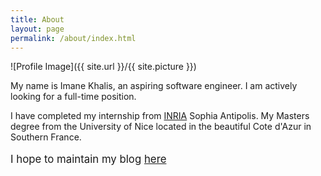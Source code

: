 ```yaml
---
title: About
layout: page
permalink: /about/index.html
---
```

![Profile Image]({{ site.url }}/{{ site.picture }})

<p>My name is Imane Khalis, an aspiring software engineer. I am actively looking for a full-time position.</p>
<p>I have completed my internship from <a href="htpp://www.inria.fr">INRIA</a> Sophia Antipolis. My Masters degree from the University of Nice located in the beautiful Cote d'Azur in Southern France.</p>
<p style="font-size:120%">I hope to maintain my blog <a href="http://imanekhls.github.io">here</a></p>
